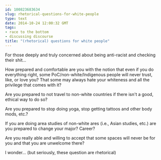 ```yaml
---
id: 100823683634
slug: rhetorical-questions-for-white-people
type: text
date: 2014-10-24 12:00:32 GMT
tags:
- race to the bottom
- discussing discourse
title: "(rhetorical) questions for white people"
---
```

<p>For those deeply and truly concerned about being anti-racist and checking their shit...</p>&#13;
<p>How prepared and comfortable are you with the notion that even if you do everything right, some PoC/non-white/Indigenous people will never trust, like, or love you? That some may always hate your whiteness and all the privilege that comes with it? </p>&#13;
<p>Are you prepared to not travel to non-white countries if there isn't a good, ethical way to do so?</p>&#13;
<p>Are you prepared to stop doing yoga, stop getting tattoos and other body mods, etc.? </p>&#13;
<p>If you are doing area studies of non-white ares (i.e., Asian studies, etc.) are you prepared to change your major? Career? </p>&#13;
<p>Are you really able and willing to accept that some spaces will never be for you and that you are unwelcome there? </p>&#13;
<p>I wonder... (but seriously, these question are rhetorical)</p>
